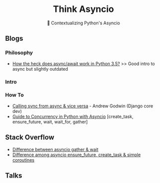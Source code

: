 <div align="center">
<h1>Think Asyncio</h1>
🌿 Contextualizing Python's Asyncio
</div>

## Blogs

### Philosophy
* [How the heck does async/await work in Python 3.5?](https://snarky.ca/how-the-heck-does-async-await-work-in-python-3-5/) >> Good intro to async but slightly outdated

### Intro

### How To

- [Calling sync from async & vice versa](https://www.aeracode.org/2018/02/19/python-async-simplified/) - Andrew Godwin (Django core dev)
- [Guide to Concurrency in Python with Asyncio](https://www.integralist.co.uk/posts/python-asyncio/#gather) [create_task, ensure_future, wait, wait_for, gather]

## Stack Overflow

- [Difference between asyncio gather & wait](https://stackoverflow.com/questions/42231161/asyncio-gather-vs-asyncio-wait#:~:text=gather%20mainly%20focuses%20on%20gathering,just%20waits%20on%20the%20futures.)
- [Difference among asyncio ensure_future, create_task & simple coroutines](https://stackoverflow.com/questions/36342899/asyncio-ensure-future-vs-baseeventloop-create-task-vs-simple-coroutine#:~:text=ensure_future%20is%20a%20method%20to,implement%20this%20function%20different%20ways.)

## Talks
